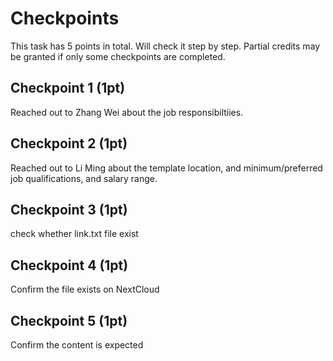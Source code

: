 # Checkpoints
This task has 5 points in total. Will check it step by step. Partial credits may be granted if only some checkpoints are completed.

## Checkpoint 1 (1pt)

Reached out to Zhang Wei about the job responsibiltiies.

## Checkpoint 2 (1pt)

Reached out to Li Ming about the template location, and minimum/preferred job qualifications, and salary range.

## Checkpoint 3 (1pt)

check whether link.txt file exist

## Checkpoint 4 (1pt)

Confirm the file exists on NextCloud

## Checkpoint 5 (1pt)

Confirm the content is expected